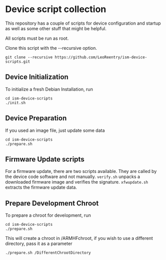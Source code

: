 # Device script collection
This repository has a couple of scripts for device configuration and startup as well as some other stuff that might be helpful.

All scripts must be run as root.

Clone this script with the --recursive option.
```shell
git clone --recursive https://github.com/LeoReentry/ism-device-scripts.git
```

## Device Initialization

To initialize a fresh Debian Installation, run
```shell
cd ism-device-scripts
./init.sh
```

## Device Preparation
If you used an image file, just update some data
```shell
cd ism-device-scripts
./prepare.sh
```

## Firmware Update scripts
For a firmware update, there are two scripts available. They are called by the device code software and not manually. ```verify.sh``` unpacks a downloaded firmware image and verifies the signature. ```xfwupdate.sh``` extracts the firmware update data.

## Prepare Development Chroot
To prepare a chroot for development, run
```shell
cd ism-device-scripts
./prepare.sh
```
This will create a chroot in /ARMHFchroot, if you wish to use a different directory, pass it as a parameter
```shell
./prepare.sh /DifferentChrootDirectory
```
